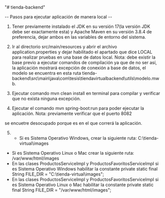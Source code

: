 "# tienda-backend" 

-- Pasos para ejecutar aplicación de manera local --

1. Tener previamente instalado el JDK en su versión 17(la versión JDK debe ser exactamente esta)
y Apache Maven en su versión 3.8.4 de preferencia, dejar ambos en las variables de entorno del sistema.

2. Ir al directorio src/main/resources y abrir el archivo application.properties y dejar habilitado el apartado que dice LOCAL
   para realizar pruebas en una base de datos local. Nota: debe existir la base previo a ejecutar comandos de compilación ya
   que de no ser así, la aplicación mostrará excepción de conexión a base de datos, el modelo se encuentra en esta ruta tienda-backend\src\main\java\com\tesis\tiendavirtualbackend\utils\modelo.mwb.


3. Ejecutar comando mvn clean install en terminal para compilar y verificar que no exista ninguna excepción.

4. Ejecutar el comando mvn spring-boot:run para poder ejecutar la aplicación. Nota: previamente verificar que el puerto 8082

se encuetre desocupado porque es en el que correrá la aplicación.

5. - Si es Sistema Operativo Windows, crear la siguiente ruta: C:\tienda-virtual\images
- Si es Sistema Operativo Linux o Mac crear la siguiente ruta: /var/www/html/images
- En las clases ProductosServiceImpl y ProductosFavoritosServiceImpl si es Sistema Operativo Windows habilitar la constante private static final String FILE_DIR = "C:\\tienda-virtual\\images";
- En las clases ProductosServiceImpl y ProductosFavoritosServiceImpl si es Sistema Operativo Linux o Mac habilitar la constante private static final String FILE_DIR = "/var/www/html/images";


